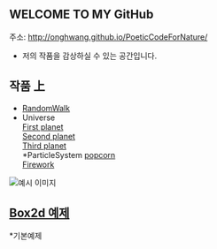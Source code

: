
## WELCOME TO MY GitHub
 주소: <http://onghwang.github.io/PoeticCodeForNature/>
 * 저의 작품을 감상하실 수 있는 공간입니다.

## 작품 上
 * [RandomWalk](./RandomWalk/)
 * Universe <br/>
 [First planet](./universe/1)<br/>
 [Second planet](./universe/2)<br/>
 [Third planet](./universe/3)<br/>
 *ParticleSystem
 [popcorn](./Particlesystem/1) <br/>
 [Firework](./Particlesystem/2)


 ![예시 이미지](./example_img.png)

## [Box2d 예제](./Boxes/)
 *기본예제
